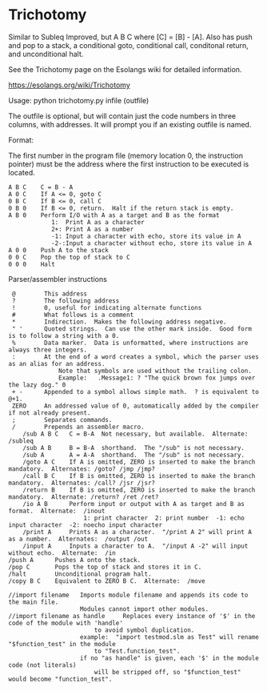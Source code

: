 # Trichotomy
Similar to Subleq Improved, but A B C where [C] = [B] - [A].
Also has push and pop to a stack, a conditional goto, conditional call, conditonal return, and unconditional halt.

See the Trichotomy page on the Esolangs wiki for detailed information.

https://esolangs.org/wiki/Trichotomy

Usage:  python trichotomy.py infile (outfile)

The outfile is optional, but will contain just the code numbers in three columns, with addresses.  It will prompt you if an existing outfile is named.


Format:

The first number in the program file (memory location 0, the instruction pointer) must be the address where the first instruction to be executed is located.

    A B C    C = B - A
    A 0 C    If A <= 0, goto C
    0 B C    If B <= 0, call C
    0 B 0    If B <= 0, return.  Halt if the return stack is empty.
    A B 0    Perform I/O with A as a target and B as the format
                1:  Print A as a character        
                2+: Print A as a number            
                -1: Input a character with echo, store its value in A         
                -2-:Input a character without echo, store its value in A        
    A 0 0    Push A to the stack
    0 0 C    Pop the top of stack to C
    0 0 0    Halt
 
Parser/assembler instructions

     @        This address
     ?        The following address
     !        0, useful for indicating alternate functions
     #        What follows is a comment
     *        Indirection.  Makes the following address negative.
     " '      Quoted strings.  Can use the other mark inside.  Good form is to follow a string with a 0.
     %        Data marker.  Data is unformatted, where instructions are always three integers.
     :        At the end of a word creates a symbol, which the parser uses as an alias for an address.  
                  Note that symbols are used without the trailing colon.
                  Example:   .Message1: ? "The quick brown fox jumps over the lazy dog." 0          
     + -      Appended to a symbol allows simple math.  ? is equivalent to @+1.
     ZERO     An addressed value of 0, automatically added by the compiler if not already present.
     ;        Separates commands.
     /        Prepends an assembler macro.
        /sub A B C   C = B-A  Not necessary, but available.  Alternate: /subleq
        /sub A B     B = B-A  shorthand.  The "/sub" is not necessary.
        /sub A       A = A-A  shorthand.  The "/sub" is not necessary.
        /goto A C    If A is omitted, ZERO is inserted to make the branch mandatory.  Alternates: /goto? /jmp /jmp?  
        /call B C    If B is omitted, ZERO is inserted to make the branch mandatory.  Alternates: /call? /jsr /jsr? 
        /return B    If B is omitted, ZERO is inserted to make the branch mandatory.  Alternate: /return? /ret /ret? 
        /io A B      Perform input or output with A as target and B as format.  Alternate:  /inout
                         1: print character  2: print number  -1: echo input character  -2: noecho input character
        /print A     Prints A as a character.  "/print A 2" will print A as a number.  Alternates:  /output /out   
        /input A     Inputs a character to A.  "/input A -2" will input without echo.  Alternate:  /in
    /push A      Pushes A onto the stack.
    /pop C       Pops the top of stack and stores it in C.
    /halt        Unconditional program halt.
    /copy B C    Equivalent to ZERO B C.  Alternate:  /move
    
    //import filename   Imports module filename and appends its code to the main file.
                        Modules cannot import other modules.
    //import filename as handle     Replaces every instance of '$' in the code of the module with 'handle' 
                            to avoid symbol duplication.
                        example:  "import testmod.slm as Test" will rename "$function_test" in the module
                            to "Test.function_test".
                        if no "as handle" is given, each '$' in the module code (not literals) 
                            will be stripped off, so "$function_test" would become "function_test".
